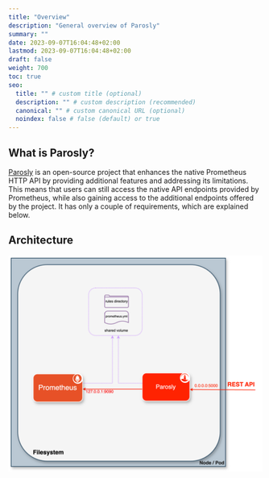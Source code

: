 ```yaml
---
title: "Overview"
description: "General overview of Parosly"
summary: ""
date: 2023-09-07T16:04:48+02:00
lastmod: 2023-09-07T16:04:48+02:00
draft: false
weight: 700
toc: true
seo:
  title: "" # custom title (optional)
  description: "" # custom description (recommended)
  canonical: "" # custom canonical URL (optional)
  noindex: false # false (default) or true
---
```


## What is Parosly?

[Parosly](https://github.com/parosly) is an open-source project that enhances the native Prometheus HTTP API by providing 
additional features and addressing its limitations. This means that users can still access the native API endpoints 
provided by Prometheus, while also gaining access to the additional endpoints offered by the project. It has only a couple of requirements, which are explained below.

## Architecture
<div style="display: flex; justify-content: center; align-items: center; flex-direction: column;">
<img alt="Architecture" src="https://raw.githubusercontent.com/parosly/parosly/refs/heads/main/docs/images/architecture.png" height="100%" width="100%">
</div>
